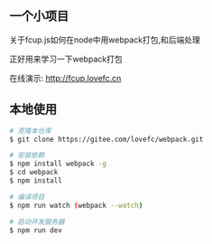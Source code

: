 ## 一个小项目

关于fcup.js如何在node中用webpack打包,和后端处理

正好用来学习一下webpack打包

在线演示: http://fcup.lovefc.cn

## 本地使用

```bash
# 克隆本仓库
$ git clone https://gitee.com/lovefc/webpack.git

# 安装依赖
$ npm install webpack -g
$ cd webpack
$ npm install 

# 编译项目
$ npm run watch (webpack --watch)

# 启动开发服务器
$ npm run dev

```
